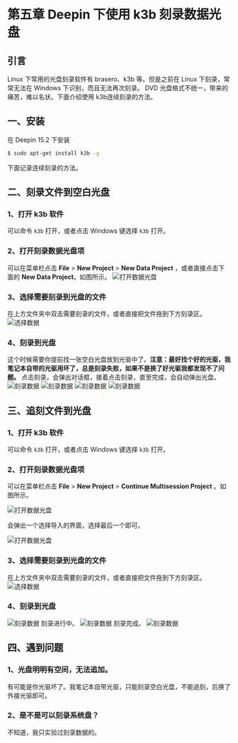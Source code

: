 # 第五章 Deepin 下使用 k3b 刻录数据光盘

## 引言

Linux 下常用的光盘刻录软件有 brasero、k3b 等。但是之前在 Linux 下刻录，常常无法在 Windows 下识别，而且无法再次刻录。 DVD 光盘格式不统一，带来的痛苦，难以名状。下面介绍使用 k3b连续刻录的方法。

## 一、安装

在 Deepin 15.2 下安装

```bash
$ sudo apt-get install k3b -y
```
下面记录连续刻录的方法。

## 二、刻录文件到空白光盘

### 1、打开 k3b 软件
可以命令 `k3b` 打开，或者点击 Windows 键选择 `k3b` 打开。
### 2、打开刻录数据光盘项
可以在菜单栏点击 **File** > **New Project** > **New Data Project** ，或者直接点击下面的 **New Data Project**。如图所示。
![打开数据光盘](../images/k3b01.png)
### 3、选择需要刻录到光盘的文件
在上方文件夹中双击需要刻录的文件，或者直接把文件拖到下方刻录区。
![选择数据](../images/k3b02.png)
### 4、刻录到光盘
这个时候需要你提前找一张空白光盘放到光驱中了。**注意：最好找个好的光驱，我笔记本自带的光驱用坏了，总是刻录失败，如果不是换了好光驱我都发现不了问题。**
点击刻录，会弹出对话框，接着点击刻录，直至完成，会自动弹出光盘。
![刻录数据](../images/k3b03.png)
![刻录数据](../images/k3b04.png)
![刻录数据](../images/k3b05.png)
![刻录数据](../images/k3b06.png)

## 三、追刻文件到光盘

### 1、打开 k3b 软件
可以命令 `k3b` 打开，或者点击 Windows 键选择 `k3b` 打开。
### 2、打开刻录数据光盘项
可以在菜单栏点击 **File** > **New Project** > **Continue Multisession Project** 。如图所示。

![打开数据光盘](../images/k3b07.png)

会弹出一个选择导入的界面，选择最后一个即可。

![打开数据光盘](../images/k3b08.png)

### 3、选择需要刻录到光盘的文件
在上方文件夹中双击需要刻录的文件，或者直接把文件拖到下方刻录区。
![选择数据](../images/k3b09.png)

### 4、刻录到光盘
![刻录数据](../images/k3b10.png)
刻录进行中。
![刻录数据](../images/k3b11.png)
刻录完成。
![刻录数据](../images/k3b12.png)

## 四、遇到问题

### 1、光盘明明有空间，无法追加。
有可能是你光驱坏了。我笔记本自带光驱，只能刻录空白光盘，不能追刻，后换了外接光驱即可。

### 2、是不是可以刻录系统盘？
不知道，我只实验过刻录数据的。